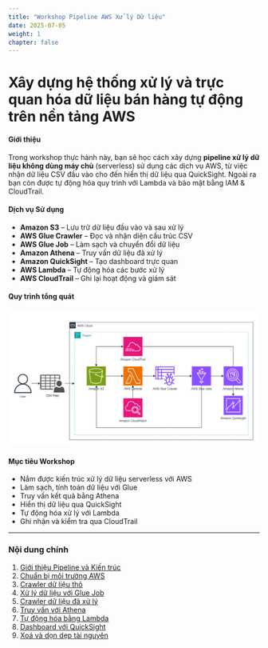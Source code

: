 ```yaml
---
title: "Workshop Pipeline AWS Xử lý Dữ liệu"
date: 2025-07-05
weight: 1
chapter: false
---
```


# Xây dựng hệ thống xử lý và trực quan hóa dữ liệu bán hàng tự động trên nền tảng AWS
#### Giới thiệu

Trong workshop thực hành này, bạn sẽ học cách xây dựng **pipeline xử lý dữ liệu không dùng máy chủ** (serverless) sử dụng các dịch vụ AWS, từ việc nhận dữ liệu CSV đầu vào cho đến hiển thị dữ liệu qua QuickSight. Ngoài ra bạn còn được tự động hóa quy trình với Lambda và bảo mật bằng IAM & CloudTrail.

#### Dịch vụ Sử dụng

- **Amazon S3** – Lưu trữ dữ liệu đầu vào và sau xử lý
- **AWS Glue Crawler** – Đọc và nhận diện cấu trúc CSV
- **AWS Glue Job** – Làm sạch và chuyển đổi dữ liệu
- **Amazon Athena** – Truy vấn dữ liệu đã xử lý
- **Amazon QuickSight** – Tạo dashboard trực quan
- **AWS Lambda** – Tự động hóa các bước xử lý
- **AWS CloudTrail** – Ghi lại hoạt động và giám sát

#### Quy trình tổng quát

![Pipeline Architecture](../images/00/0001.png?featherlight=false&width=90pc)

#### Mục tiêu Workshop

- Nắm được kiến trúc xử lý dữ liệu serverless với AWS
- Làm sạch, tính toán dữ liệu với Glue
- Truy vấn kết quả bằng Athena
- Hiển thị dữ liệu qua QuickSight
- Tự động hóa xử lý với Lambda
- Ghi nhận và kiểm tra qua CloudTrail

---

### Nội dung chính

1. [Giới thiệu Pipeline và Kiến trúc](1-introduction/)
2. [Chuẩn bị môi trường AWS](2-prepare-environment/)
3. [Crawler dữ liệu thô](3-crawler-raw/)
4. [Xử lý dữ liệu với Glue Job](4-glue-job/)
5. [Crawler dữ liệu đã xử lý](5-crawler-processed/)
6. [Truy vấn với Athena](6-athena-analysis/)
7. [Tự động hóa bằng Lambda](7-automation-lambda/)
8. [Dashboard với QuickSight](8-quicksight-dashboard/)
9. [Xoá và dọn dẹp tài nguyên](9-cleanup/)
